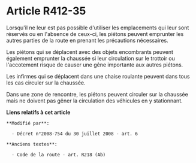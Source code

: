 # Article R412-35

Lorsqu'il ne leur est pas possible d'utiliser les emplacements qui leur sont réservés ou en l'absence de ceux-ci, les piétons
peuvent emprunter les autres parties de la route en prenant les précautions nécessaires.

Les piétons qui se déplacent avec des objets encombrants peuvent également emprunter la chaussée si leur circulation sur le
trottoir ou l'accotement risque de causer une gêne importante aux autres piétons.

Les infirmes qui se déplacent dans une chaise roulante peuvent dans tous les cas circuler sur la chaussée.

Dans une zone de rencontre, les piétons peuvent circuler sur la chaussée mais ne doivent pas gêner la circulation des
véhicules en y stationnant.

**Liens relatifs à cet article**

	**Modifié par**:

	  - Décret n°2008-754 du 30 juillet 2008 - art. 6

	**Anciens textes**:

	  - Code de la route - art. R218 (Ab)
